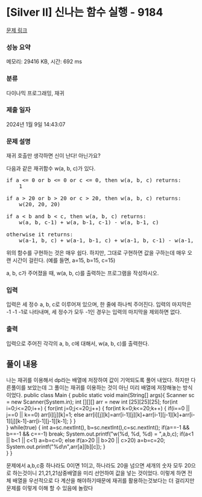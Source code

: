# [Silver II] 신나는 함수 실행 - 9184 

[문제 링크](https://www.acmicpc.net/problem/9184) 

### 성능 요약

메모리: 29416 KB, 시간: 692 ms

### 분류

다이나믹 프로그래밍, 재귀

### 제출 일자

2024년 1월 9일 14:43:07

### 문제 설명

<p>재귀 호출만 생각하면 신이 난다! 아닌가요?</p>

<p>다음과 같은 재귀함수 w(a, b, c)가 있다.</p>

<pre>if a <= 0 or b <= 0 or c <= 0, then w(a, b, c) returns:
    1

if a > 20 or b > 20 or c > 20, then w(a, b, c) returns:
    w(20, 20, 20)

if a < b and b < c, then w(a, b, c) returns:
    w(a, b, c-1) + w(a, b-1, c-1) - w(a, b-1, c)

otherwise it returns:
    w(a-1, b, c) + w(a-1, b-1, c) + w(a-1, b, c-1) - w(a-1, b-1, c-1)
</pre>

<p>위의 함수를 구현하는 것은 매우 쉽다. 하지만, 그대로 구현하면 값을 구하는데 매우 오랜 시간이 걸린다. (예를 들면, a=15, b=15, c=15)</p>

<p>a, b, c가 주어졌을 때, w(a, b, c)를 출력하는 프로그램을 작성하시오.</p>

### 입력 

 <p>입력은 세 정수 a, b, c로 이루어져 있으며, 한 줄에 하나씩 주어진다. 입력의 마지막은 -1 -1 -1로 나타내며, 세 정수가 모두 -1인 경우는 입력의 마지막을 제외하면 없다.</p>

### 출력 

 <p>입력으로 주어진 각각의 a, b, c에 대해서, w(a, b, c)를 출력한다.</p>

## 풀이 내용
나는 재귀를 이용해서 dp라는 배열에 저장하여 값이 기억되도록 풀어 내었다. 하지만 다른풀이를 보았는데 그 풀이는 재귀를 이용하는 것이 아닌 미리 배열에 저장해놓는 방식이었다.
public class Main {
	public static void main(String[] args){
		Scanner sc = new Scanner(System.in);
		int [][][] arr = new int [25][25][25];
		for(int i=0;i<=20;i++) {
			for(int j=0;j<=20;j++) {
				for(int k=0;k<=20;k++) {
					if(i==0 || j==0 || k==0)
						arr[i][j][k]=1;
					else
						arr[i][j][k]=arr[i-1][j][k]+arr[i-1][j-1][k]+arr[i-1][j][k-1]-arr[i-1][j-1][k-1];
				}
			}					
		}
		while(true) {
			int a=sc.nextInt(), b=sc.nextInt(),c=sc.nextInt();
			if(a==-1 && b==-1 && c==-1)
				break;
			System.out.printf("w(%d, %d, %d) = ",a,b,c);
			if(a<1 || b<1 || c<1)
				a=b=c=0;
			else if(a>20 || b>20 || c>20)
				a=b=c=20;
			System.out.printf("%d\n",arr[a][b][c]);
		}	
	}
}

문제에서 a,b,c중 하나라도 0이면 1이고, 하나라도 20을 넘으면 세개의 숫자 모두 20으로 하는것이니 21,21,21삼중배열을 미리 선언하여 값을 넣는 것이었다.
이렇게 하면 전체 배열을 우선적으로 다 계산을 해야하기때문에 재귀를 활용하는것보다는 더 걸리지만 문제를 이렇게 이해 할 수 있음에 놀랐다

